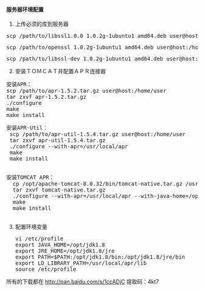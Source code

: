 
#### 服务器环境配置
1. 上传必须的库到服务器
 <pre>scp /path/to/libssl1.0.0_1.0.2g-1ubuntu1_amd64.deb user@host:/home/user</pre>
 <pre>scp /path/to/openssl_1.0.2g-1ubuntu1_amd64.deb user@host:/home/user</pre>
 <pre>scp /path/to/libssl-dev_1.0.2g-1ubuntu1_amd64.deb user@host:/home/user</pre>

2. 安装ＴＯＭＣＡＴ并配置ＡＰＲ连接器
<pre>安装APR：
scp /path/to/apr-1.5.2.tar.gz user@host:/home/user
tar zxvf apr-1.5.2.tar.gz
./configure
make
make install
</pre>

 <pre>安装APR-Util：
 scp /path/to/apr-util-1.5.4.tar.gz user@host:/home/user
 tar zxvf apr-util-1.5.4.tar.gz
 ./configure --with-apr=/usr/local/apr
 make
 make install
 </pre>


  <pre>安装TOMCAT APR：
  cp /opt/apache-tomcat-8.0.32/bin/tomcat-native.tar.gz /usr/local/src
  tar zxvf tomcat-native.tar.gz
  ./configure --with-apr=/usr/local/apr --with-java-home=/opt/jdk1.8 --with-ssl=/usr/bin
  make
  make install
  </pre>

3. 配置环境变量
   <pre>
   vi /etc/profile
   export JAVA_HOME=/opt/jdk1.8
   export JRE_HOME=/opt/jdk1.8/jre
   export PATH=$PATH:/opt/jdk1.8/bin:/opt/jdk1.8/jre/bin
   export LD_LIBRARY_PATH=/usr/local/apr/lib
   source /etc/profile
   </pre>

所有的下载都在 http://pan.baidu.com/s/1ccADjC
提取码：4kt7

